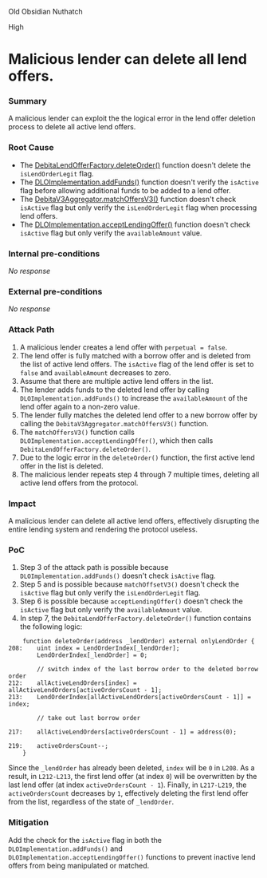 Old Obsidian Nuthatch

High

# Malicious lender can delete all lend offers.

### Summary

A malicious lender can exploit the the logical error in the lend offer deletion process to delete all active lend offers.

### Root Cause

- The [DebitaLendOfferFactory.deleteOrder()](https://github.com/sherlock-audit/2024-11-debita-finance-v3/blob/main/Debita-V3-Contracts/contracts/DebitaLendOfferFactory.sol#L207-L220) function doesn't delete the `isLendOrderLegit` flag.
- The [DLOImplementation.addFunds()](https://github.com/sherlock-audit/2024-11-debita-finance-v3/blob/main/Debita-V3-Contracts/contracts/DebitaLendOffer-Implementation.sol#L162-L176) function doesn't verify the `isActive` flag before allowing additional funds to be added to a lend offer.
- The [DebitaV3Aggregator.matchOffersV3()](https://github.com/sherlock-audit/2024-11-debita-finance-v3/blob/main/Debita-V3-Contracts/contracts/DebitaV3Aggregator.sol#L274-L647) function doesn't check `isActive` flag but only verify the `isLendOrderLegit` flag when processing lend offers.
- The [DLOImplementation.acceptLendingOffer()](https://github.com/sherlock-audit/2024-11-debita-finance-v3/blob/main/Debita-V3-Contracts/contracts/DebitaLendOffer-Implementation.sol#L109-L139) function doesn't check `isActive` flag but only verify the `availableAmount` value.


### Internal pre-conditions

_No response_

### External pre-conditions

_No response_

### Attack Path

1. A malicious lender creates a lend offer with `perpetual = false`.
2. The lend offer is fully matched with a borrow offer and is deleted from the list of active lend offers. The `isActive` flag of the lend offer is set to `false` and `availableAmount` decreases to zero. 
3. Assume that there are multiple active lend offers in the list.
4. The lender adds funds to the deleted lend offer by calling `DLOImplementation.addFunds()` to increase the `availableAmount` of the lend offer again to a non-zero value.
5. The lender fully matches the deleted lend offer to a new borrow offer by calling the `DebitaV3Aggregator.matchOffersV3()` function.
6. The `matchOffersV3()` function calls `DLOImplementation.acceptLendingOffer()`, which then calls `DebitaLendOfferFactory.deleteOrder()`.
7. Due to the logic error in the `deleteOrder()` function, the first active lend offer in the list is deleted.
8. The malicious lender repeats step 4 through 7 multiple times, deleting all active lend offers from the protocol.


### Impact

A malicious lender can delete all active lend offers, effectively disrupting the entire lending system and rendering the protocol useless.


### PoC

1. Step 3 of the attack path is possible because `DLOImplementation.addFunds()` doesn't check `isActive` flag.
2. Step 5 and is possible because `matchOffsetV3()` doesn't check the `isActive` flag but only verify the `isLendOrderLegit` flag.
3. Step 6 is possible because `acceptLendingOffer()` doesn't check the `isActive` flag but only verify the `availableAmount` value.
3. In step 7, the `DebitaLendOfferFactory.deleteOrder()` function contains the following logic:
```solidity
    function deleteOrder(address _lendOrder) external onlyLendOrder {
208:    uint index = LendOrderIndex[_lendOrder];
        LendOrderIndex[_lendOrder] = 0;

        // switch index of the last borrow order to the deleted borrow order
212:    allActiveLendOrders[index] = allActiveLendOrders[activeOrdersCount - 1];
213:    LendOrderIndex[allActiveLendOrders[activeOrdersCount - 1]] = index;

        // take out last borrow order

217:    allActiveLendOrders[activeOrdersCount - 1] = address(0);

219:    activeOrdersCount--;
    }
```
Since the `_lendOrder` has already been deleted, `index` will be `0` in `L208`. As a result, in `L212-L213`, the first lend offer (at index `0`) will be overwritten by the last lend offer (at index `activeOrdersCount - 1`). Finally, in `L217-L219`, the `activeOrdersCount` decreases by `1`, effectively deleting the first lend offer from the list, regardless of the state of `_lendOrder`. 

### Mitigation

Add the check for the `isActive` flag in both the `DLOImplementation.addFunds()` and `DLOImplementation.acceptLendingOffer()` functions to prevent inactive lend offers from being manipulated or matched.